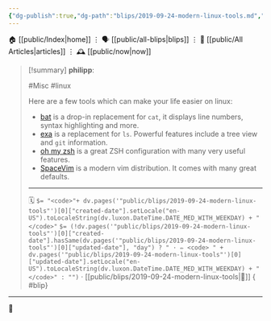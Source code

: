 ```yaml
---
{"dg-publish":true,"dg-path":"blips/2019-09-24-modern-linux-tools.md","dg-permalink":"2019/09/24/modern-linux-tools/","permalink":"/2019/09/24/modern-linux-tools/","title":"philipp @ 2019-09-24"}
---
```



<div class="transclusion internal-embed is-loaded"><div class="markdown-embed">




🏠 [[public/Index\|home]]  ⋮ 🗣️ [[public/all-blips\|blips]] ⋮  📝 [[public/All Articles\|articles]]  ⋮ 🕰️ [[public/now\|now]]


</div></div>


> [!summary] **philipp**:
>
> #Misc #linux
>
> Here are a few tools which can make your life easier on linux:
>
> - [bat](https://github.com/sharkdp/bat) is a drop-in replacement for `cat`, it displays line numbers, syntax highlighting and more.
> - [exa](https://the.exa.website) is a replacement for `ls`. Powerful features include a tree view and `git` information.
> - [oh my zsh](https://github.com/robbyrussell/oh-my-zsh) is a great ZSH configuration with many very useful features.
> - [SpaceVim](https://spacevim.org/) is a modern vim distribution. It comes with many great defaults.
> - - -
>
> 🗓️ `$= "<code>"+ dv.pages('"public/blips/2019-09-24-modern-linux-tools"')[0]["created-date"].setLocale("en-US").toLocaleString(dv.luxon.DateTime.DATE_MED_WITH_WEEKDAY) + "</code>"` `$= (!dv.pages('"public/blips/2019-09-24-modern-linux-tools"')[0]["created-date"].hasSame(dv.pages('"public/blips/2019-09-24-modern-linux-tools"')[0]["updated-date"], "day") ? " · ✏️ <code> " + dv.pages('"public/blips/2019-09-24-modern-linux-tools"')[0]["updated-date"].setLocale("en-US").toLocaleString(dv.luxon.DateTime.DATE_MED_WITH_WEEKDAY) + "</code>" : "")`  · [[public/blips/2019-09-24-modern-linux-tools\|🔗]]
{ #blip}


- - -

 👾
